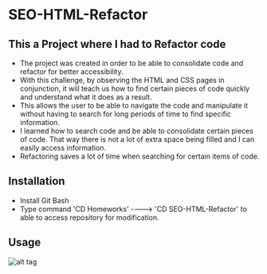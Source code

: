# SEO-HTML-Refactor

## This a Project where I had to Refactor code

- The project was created in order to be able to consolidate code and refactor for better accessibility.
- With this challenge, by observing the HTML and CSS pages in conjunction, it will teach us how to find certain pieces of code quickly and understand what it does as a result.
- This allows the user to be able to navigate the code and manipulate it without having to search for long periods of time to find specific information.
- I learned how to search code and be able to consolidate certain pieces of code. That way there is not a lot of extra space being filled and I can easily access information.
- Refactoring saves a lot of time when searching for certain items of code.

## Installation

- Install Git Bash
- Type command 'CD Homeworks' ----> 'CD SEO-HTML-Refactor' to able to access repository for modification.

## Usage
![alt tag](C:\Users\ant05\Pictures\Screenshots.png "Description goes here")


